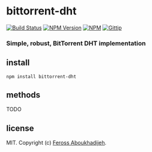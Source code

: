 # bittorrent-dht
[![Build Status](http://img.shields.io/travis/feross/bittorrent-dht.svg)](https://travis-ci.org/feross/bittorrent-dht)
[![NPM Version](http://img.shields.io/npm/v/bittorrent-dht.svg)](https://npmjs.org/package/bittorrent-dht)
[![NPM](http://img.shields.io/npm/dm/bittorrent-dht.svg)](https://npmjs.org/package/bittorrent-dht)
[![Gittip](http://img.shields.io/gittip/feross.svg)](https://www.gittip.com/feross/)

### Simple, robust, BitTorrent DHT implementation

## install

```
npm install bittorrent-dht
```

## methods

TODO

## license

MIT. Copyright (c) [Feross Aboukhadijeh](http://feross.org).